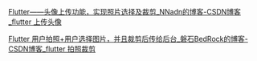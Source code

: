 [Flutter——头像上传功能，实现照片选择及裁剪_NNadn的博客-CSDN博客_flutter 上传头像](https://blog.csdn.net/NNadn/article/details/90633053)

[Flutter 用户拍照+用户选择图片，并且裁剪后传给后台_磐石BedRock的博客-CSDN博客_flutter 拍照裁剪](https://blog.csdn.net/qq_38774121/article/details/103514234?spm=1001.2101.3001.6650.14&depth_1-)